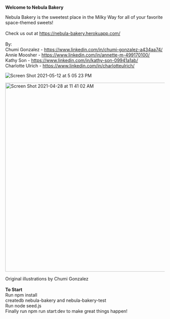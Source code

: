 **Welcome to Nebula Bakery**

Nebula Bakery is the sweetest place in the Milky Way for all of your favorite space-themed sweets!\
\
Check us out at https://nebula-bakery.herokuapp.com/ \
\
By:\
  Chumi Gonzalez - https://www.linkedin.com/in/chumi-gonzalez-a434aa74/ \
  Annie Moosher - https://www.linkedin.com/in/annette-m-499170100/ \
  Kathy Son - https://www.linkedin.com/in/kathy-son-09941a1ab/ \
  Charlotte Ulrich - https://www.linkedin.com/in/charlotteulrich/ 

![Screen Shot 2021-05-12 at 5 05 23 PM](https://user-images.githubusercontent.com/75407313/118050075-4d3e2b00-b344-11eb-887c-fbb43a0d4e93.png)

<img width="595" alt="Screen Shot 2021-04-28 at 11 41 02 AM" src="https://user-images.githubusercontent.com/75407313/118050138-5deea100-b344-11eb-8e26-57e23a0b0ab6.png">

Original illustrations by Chumi Gonzalez\
\
**To Start**\
Run npm install\
createdb nebula-bakery and nebula-bakery-test\
Run node seed.js\
Finally run npm run start:dev to make great things happen!
